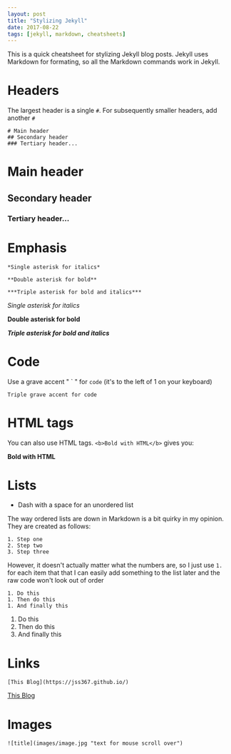 ```yaml
---
layout: post
title: "Stylizing Jekyll"
date: 2017-08-22
tags: [jekyll, markdown, cheatsheets]
---
```

This is a quick cheatsheet for stylizing Jekyll blog posts. Jekyll uses Markdown for formating, so all the Markdown commands work in Jekyll.<!--more-->

# Headers

The largest header is a single `#`. For subsequently smaller headers, add another `#`

```
# Main header
## Secondary header
### Tertiary header...
```

# Main header
## Secondary header
### Tertiary header...

# Emphasis

```
*Single asterisk for italics*

**Double asterisk for bold**

***Triple asterisk for bold and italics***
```

*Single asterisk for italics*

**Double asterisk for bold**

***Triple asterisk for bold and italics***

# Code

Use a grave accent " \` " for `code` (it's to the left of 1 on your keyboard)

```
Triple grave accent for code
```

# HTML tags

You can also use HTML tags. `<b>Bold with HTML</b>` gives you:

<b>Bold with HTML</b>

# Lists

- Dash with a space for an unordered list

The way ordered lists are down in Markdown is a bit quirky in my opinion. They are created as follows:
```
1. Step one
2. Step two
3. Step three
```
However, it doesn't actually matter what the numbers are, so I just use `1.` for each item that that I can easily add something to the list 
later and the raw code won't look out of order

```
1. Do this
1. Then do this
1. And finally this
```

1. Do this
1. Then do this
1. And finally this

# Links

```
[This Blog](https://jss367.github.io/)
```

[This Blog](https://jss367.github.io/)

# Images

`![title](images/image.jpg "text for mouse scroll over")`
